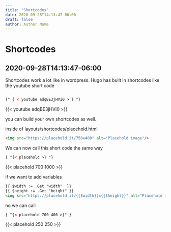 ```yaml
---
title: "Shortcodes"
date: 2020-09-28T14:13:47-06:00
draft: false
author: Author Name
---
```


# Shortcodes

## 2020-09-28T14:13:47-06:00

Shortcodes work a lot like in wordpress. Hugo has built in shortcodes like the youtube short code

```html

{" { < youtube adqBE3jHVI0 > } "}

```

{{< youtube adqBE3jHVI0 >}}





you can build your own shortcodes as well. 

inside of layouts/shortcodes/placehold.html

```html
<img src="https://placehold.it/750x400" alt="Placehold image"/>
```

We can now call this short code the same way 

```html
{ "{< placehold >} "}
```
{{< placehold 700 1000 >}}

if we want to add variables

```html
{{ $width := .Get "width"  }}
{{ $height := .Get "height" }}
<img src="https://placehold.it/{{$width}}x{{$height}}" alt="Placehold image"/>
```

no we can call 

```html
{ "{< placehold 700 400 >}" }
```
{{< placehold 250 250 >}}